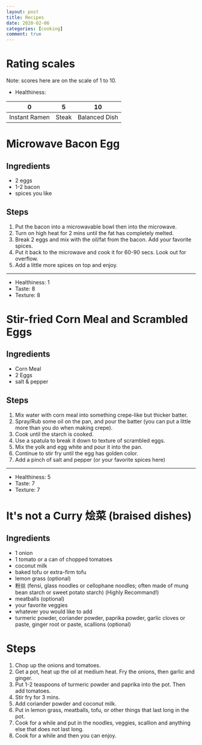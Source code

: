 ```yaml
---
layout: post
title: Recipes
date: 2020-02-06
categories: [cooking]
comment: true
---
```


# Rating scales

Note: scores here are on the scale of 1 to 10.

- Healthiness:

| 0  | 5 | 10 | 
|----|---|----|
|Instant Ramen | Steak | Balanced Dish |

# Microwave Bacon Egg

## Ingredients

- 2 eggs
- 1-2 bacon
- spices you like

## Steps

1. Put the bacon into a microwavable bowl then into the microwave.
2. Turn on high heat for 2 mins until the fat has completely melted.
3. Break 2 eggs and mix with the oil/fat from the bacon. Add your favorite spices.
4. Put it back to the microwave and cook it for 60-90 secs. Look out for overflow.
5. Add a little more spices on top and enjoy.

---
- Healthiness: 1
- Taste: 8
- Texture: 8

# Stir-fried Corn Meal and Scrambled Eggs
## Ingredients

- Corn Meal
- 2 Eggs
- salt & pepper

## Steps

1. Mix water with corn meal into something crepe-like but thicker batter.
2. Spray/Rub some oil on the pan, and pour the batter (you can put a little more than you do when making crepe).
3. Cook until the starch is cooked.
4. Use a spatula to break it down to texture of scrambled eggs.
5. Mix the yolk and egg white and pour it into the pan.
6. Continue to stir fry until the egg has golden color.
7. Add a pinch of salt and pepper (or your favorite spices here)

---
- Healthiness: 5
- Taste: 7
- Texture: 7

# It's not a Curry 烩菜  (braised dishes)
## Ingredients
- 1 onion
- 1 tomato or a can of chopped tomatoes
- coconut milk
- baked tofu or extra-firm tofu
- lemon grass (optional)
- 粉丝 (fensi, glass noodles or cellophane noodles; often made of mung bean starch or sweet potato starch) (Highly Recommand!)
- meatballs (optional)
- your favorite veggies
- whatever you would like to add
- turmeric powder, coriander powder, paprika powder, garlic cloves or paste, ginger root or paste, scallions (optional)
# Steps
1. Chop up the onions and tomatoes.
2. Get a pot, heat up the oil at medium heat. Fry the onions, then garlic and ginger.
3. Put 1-2 teaspoons of turmeric powder and paprika into the pot. Then add tomatoes.
4. Stir fry for 3 mins.
5. Add coriander powder and coconut milk.
6. Put in lemon grass, meatballs, tofu, or other things that last long in the pot.
7. Cook for a while and put in the noodles, veggies, scallion and anything else that does not last long.
8. Cook for a while and then you can enjoy.


